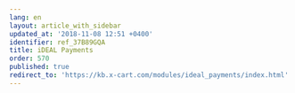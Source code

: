 ```yaml
---
lang: en
layout: article_with_sidebar
updated_at: '2018-11-08 12:51 +0400'
identifier: ref_37B89GQA
title: iDEAL Payments
order: 570
published: true
redirect_to: 'https://kb.x-cart.com/modules/ideal_payments/index.html'
---
```


